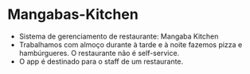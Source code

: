 # Mangabas-Kitchen
- Sistema de gerenciamento de restaurante: Mangaba Kitchen
- Trabalhamos com almoço durante à tarde e à noite fazemos pizza e hambúrgueres. O restaurante não é self-service.
- O app é destinado para o staff de um restaurante.
